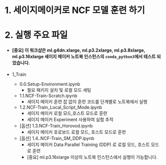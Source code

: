 # 1. 세이지메이커로 NCF 모델 훈련 하기

# 2. 실행 주요 파일 
- #### [중요] 이 워크샵은 ml.g4dn.xlarge, ml.p3.2xlarge, ml.p3.8xlarge, ml.p3.16xlarge 세이지 메이커 노트북 인스턴스의 `conda_python3`에서 테스트 되었습니다.


- 1_Train
    - 0.0.Setup-Environment.ipynb
        - 필요 패키지 설치 및 로컬 모드 세팅    
    - 1.1.NCF-Train-Scratch.ipynb
        - 세이지 메이커 훈련 잡 없이 훈련 코드를 단계별로 노트북에서 실행
    - 1.2.NCF-Train_Local_Script_Mode.ipynb 
        - 세이지 메이커 로컬 모드,호스트 모드로 훈련 
        - 세이지 메이커 Experiment 사용하여 실험 추적        
    - [옵션] 1.3.NCF-Train_Horovod.ipynb
        - 세이지 메이커 호로보드 로컬 모드, 호스트 모드로 훈련 
    - [옵션] 1.4..NCF-Train_SM_DDP.ipynb
        - 세이지 메이커 Data Parallel Training (DDP) 로 로컬 모드, 호스트 모드로 훈련 
        - [중요] ml.p3.16xlarge 이상의 노트북 인스턴스에서 실행이 가능합니다.

